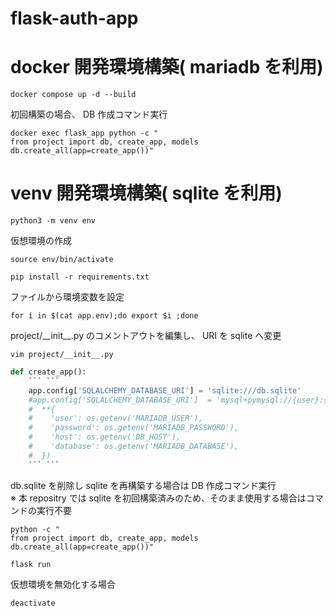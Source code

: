# flask-auth-app


# docker 開発環境構築( mariadb を利用)
```
docker compose up -d --build
```
初回構築の場合、 DB 作成コマンド実行
```
docker exec flask_app python -c "
from project import db, create_app, models
db.create_all(app=create_app())"
```

# venv 開発環境構築( sqlite を利用)
```
python3 -m venv env
```
仮想環境の作成  
```
source env/bin/activate
```
```
pip install -r requirements.txt
```
ファイルから環境変数を設定  
```
for i in $(cat app.env);do export $i ;done
```
project/\_\_init\_\_.py のコメントアウトを編集し、 URI を sqlite へ変更
```
vim project/__init__.py
```
```py
def create_app():
    ``` ```
    app.config['SQLALCHEMY_DATABASE_URI'] = 'sqlite:///db.sqlite'
    #app.config['SQLALCHEMY_DATABASE_URI']  = 'mysql+pymysql://{user}:{password}@{host}/{database}?charset=utf8'.format(
    #  **{
    #    'user': os.getenv('MARIADB_USER'),
    #    'password': os.getenv('MARIADB_PASSWORD'),
    #    'host': os.getenv('DB_HOST'),
    #    'database': os.getenv('MARIADB_DATABASE'),
    #  })
    ``` ```
```
db.sqlite を削除し sqlite を再構築する場合は DB 作成コマンド実行  
※ 本 repositry では sqlite を初回構築済みのため、そのまま使用する場合はコマンドの実行不要  
```
python -c "
from project import db, create_app, models
db.create_all(app=create_app())"
```
```
flask run
```
仮想環境を無効化する場合  
```
deactivate
```